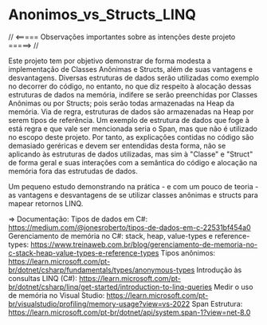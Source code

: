 # Anonimos_vs_Structs_LINQ
// <===== Observações importantes sobre as intenções deste projeto =====> //

Este projeto tem por objetivo demonstrar de forma modesta a implementação de Classes Anônimas e Structs, além de suas vantagens e desvantagens.
Diversas estruturas de dados serão utilizadas como exemplo no decorrer do código, no entanto, no que diz respeito à alocação dessas estruturas
de dados na memória, indifere se serão preenchidas por Classes Anônimas ou por Structs; pois serão todas armazenadas na Heap da memória.
Via de regra, estruturas de dados são armazenadas na Heap por serem tipos de referência.
Um exemplo de estrutura de dados que foge à está regra e que vale ser mencionada seria o Span<T>, mas que não é utilizado no escopo deste projeto.
Por tanto, as explicações contidas no código são demasiado geréricas e devem ser entendidas desta forma, não se aplicando às estruturas de dados utilizadas,
mas sim à "Classe" e "Struct" de forma geral e suas interações com a semântica do código e alocação na memória fora das estrutudas de dados.

Um pequeno estudo demonstrando na prática - e com um pouco de teoria - as vantagens e desvantagens de se utilizar classes anônimas e structs para mapear retornos LINQ.

=> Documentação: 
Tipos de dados em C#: https://medium.com/@jonesroberto/tipos-de-dados-em-c-22531bf454a0
Gerenciamento de memória no C#: stack, heap, value-types e reference-types: https://www.treinaweb.com.br/blog/gerenciamento-de-memoria-no-c-stack-heap-value-types-e-reference-types
Tipos anônimos: https://learn.microsoft.com/pt-br/dotnet/csharp/fundamentals/types/anonymous-types
Introdução às consultas LINQ (C#): https://learn.microsoft.com/pt-br/dotnet/csharp/linq/get-started/introduction-to-linq-queries
Medir o uso de memória no Visual Studio: https://learn.microsoft.com/pt-br/visualstudio/profiling/memory-usage?view=vs-2022
Span<T> Estrutura: https://learn.microsoft.com/pt-br/dotnet/api/system.span-1?view=net-8.0
